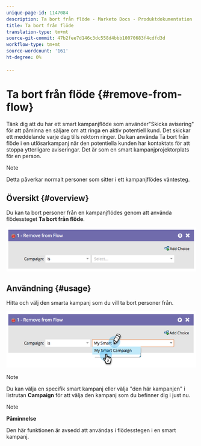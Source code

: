 ```yaml
---
unique-page-id: 1147084
description: Ta bort från flöde - Marketo Docs - Produktdokumentation
title: Ta bort från flöde
translation-type: tm+mt
source-git-commit: 47b2fee7d146c3dc558d4bbb10070683f4cdfd3d
workflow-type: tm+mt
source-wordcount: '161'
ht-degree: 0%

---
```



# Ta bort från flöde {#remove-from-flow}

Tänk dig att du har ett smart kampanjflöde som använder&quot;Skicka avisering&quot; för att påminna en säljare om att ringa en aktiv potentiell kund. Det skickar ett meddelande varje dag tills rektorn ringer. Du kan använda Ta bort från flöde i en utlösarkampanj när den potentiella kunden har kontaktats för att stoppa ytterligare aviseringar. Det är som en smart kampanjprojektorplats för en person.

>[!NOTE]
>
>Detta påverkar normalt personer som sitter i ett kampanjflödes väntesteg.

## Översikt {#overview}

Du kan ta bort personer från en kampanjflödes genom att använda flödessteget **Ta bort från flöde**.

![](assets/image2014-9-22-17-3a10-3a21.png)

## Användning {#usage}

Hitta och välj den smarta kampanj som du vill ta bort personer från.

![](assets/image2014-9-22-17-3a10-3a28.png)

>[!NOTE]
>
>Du kan välja en specifik smart kampanj eller välja &quot;den här kampanjen&quot; i listrutan **Campaign** för att välja den kampanj som du befinner dig i just nu.

>[!NOTE]
>
>**Påminnelse**
>
>Den här funktionen är avsedd att användas i flödesstegen i en smart kampanj.


